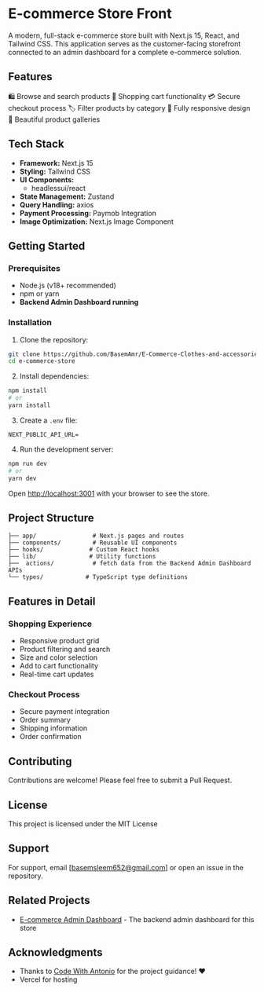 # E-commerce Store Front
A modern, full-stack e-commerce store built with Next.js 15, React, and Tailwind CSS. This application serves as the customer-facing storefront connected to an admin dashboard for a complete e-commerce solution.

## Features
🛍️ Browse and search products
🛒 Shopping cart functionality
💳 Secure checkout process
🏷️ Filter products by category
📱 Fully responsive design
🎨 Beautiful product galleries

## Tech Stack
- **Framework:** Next.js 15
- **Styling:** Tailwind CSS
- **UI Components:** 
    - headlessui/react
- **State Management:** Zustand
- **Query Handling:** axios
- **Payment Processing:** Paymob Integration
- **Image Optimization:** Next.js Image Component

## Getting Started

### Prerequisites
- Node.js (v18+ recommended)
- npm or yarn
- **Backend Admin Dashboard running**

### Installation

1. Clone the repository:
```bash
git clone https://github.com/BasemAmr/E-Commerce-Clothes-and-accessories-Store-Front-end
cd e-commerce-store
```

2. Install dependencies:
```bash
npm install
# or
yarn install
```

3. Create a `.env` file:
```env
NEXT_PUBLIC_API_URL=
```

4. Run the development server:
```bash
npm run dev
# or
yarn dev
```

Open [http://localhost:3001](http://localhost:3001) with your browser to see the store.

## Project Structure
```
├── app/                # Next.js pages and routes
├── components/         # Reusable UI components
├── hooks/             # Custom React hooks
├── lib/               # Utility functions
├──  actions/           # fetch data from the Backend Admin Dashboard APIs
└── types/            # TypeScript type definitions
```

## Features in Detail

### Shopping Experience
- Responsive product grid
- Product filtering and search
- Size and color selection
- Add to cart functionality
- Real-time cart updates

### Checkout Process
- Secure payment integration
- Order summary
- Shipping information
- Order confirmation

## Contributing
Contributions are welcome! Please feel free to submit a Pull Request.

## License
This project is licensed under the MIT License

## Support
For support, email [basemsleem652@gmail.com] or open an issue in the repository.

## Related Projects
- [E-commerce Admin Dashboard](https://github.com/BasemAmr/CMS---E-Commerce-Admin-Dashboard) - The backend admin dashboard for this store

## Acknowledgments
- Thanks to [Code With Antonio](https://www.youtube.com/watch?v=5miHyP6lExg) for the project guidance! ❤
- Vercel for hosting
